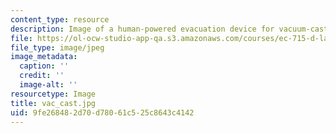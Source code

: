 ```yaml
---
content_type: resource
description: Image of a human-powered evacuation device for vacuum-casting prosthetics.
file: https://ol-ocw-studio-app-qa.s3.amazonaws.com/courses/ec-715-d-lab-disseminating-innovations-for-the-common-good-spring-2007/9fe268482d70d78061c525c8643c4142_vac_cast.jpg
file_type: image/jpeg
image_metadata:
  caption: ''
  credit: ''
  image-alt: ''
resourcetype: Image
title: vac_cast.jpg
uid: 9fe26848-2d70-d780-61c5-25c8643c4142
---
```

